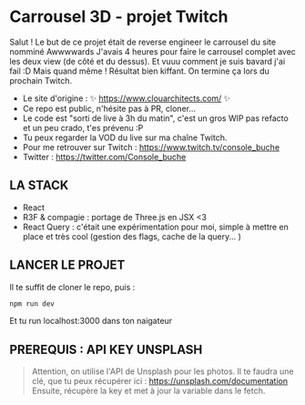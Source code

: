 # Carrousel 3D - projet Twitch

Salut !
Le but de ce projet était de reverse engineer le carrousel du site nomminé Awwwwards J'avais 4 heures pour faire le carrousel complet avec les deux view (de côté et du dessus). Et vuuu comment je suis bavard j'ai fail :D
Mais quand même ! Résultat bien kiffant. On termine ça lors du prochain Twitch.

- Le site d'origine : ✨ https://www.clouarchitects.com/ ✨
- Ce repo est public, n'hésite pas à PR, cloner...
- Le code est "sorti de live à 3h du matin", c'est un gros WIP pas refacto et un peu crado, t'es prévenu :P
- Tu peux regarder la VOD du live sur ma chaîne Twitch.
- Pour me retrouver sur Twitch : https://www.twitch.tv/console_buche
- Twitter : https://twitter.com/Console_buche

## LA STACK

- React
- R3F & compagie : portage de Three.js en JSX <3
- React Query : c'était une expérimentation pour moi, simple à mettre en place et très cool (gestion des flags, cache de la query... )

## LANCER LE PROJET

Il te suffit de cloner le repo, puis :

```sh
npm run dev
```

Et tu run localhost:3000 dans ton naigateur

## PREREQUIS : API KEY UNSPLASH

> Attention, on utilise l'API de Unsplash pour les photos. Il te faudra une clé, que tu peux récupérer ici : https://unsplash.com/documentation
> Ensuite, récupère la key et met à jour la variable dans le fetch.

